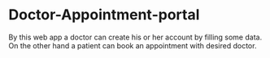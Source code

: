 # Doctor-Appointment-portal
By this web app a doctor can create his or her account by filling some data. On the other hand a patient can book an appointment with desired doctor. 

